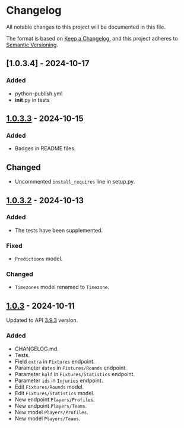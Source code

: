 # Changelog

All notable changes to this project will be documented in this file.

The format is based on [Keep a Changelog](https://keepachangelog.com/en/1.1.0/),
and this project adheres to [Semantic Versioning](https://semver.org/spec/v2.0.0.html).

## [1.0.3.4] - 2024-10-17

### Added

- python-publish.yml
- __init__.py in tests

## [1.0.3.3] - 2024-10-15

### Added

- Badges in README files.

## Changed

- Uncommented `install_requires` line in setup.py.

## [1.0.3.2] - 2024-10-13

### Added

- The tests have been supplemented.

### Fixed

- `Predictions` model.

### Changed

- `Timezones` model renamed to `Timezone`.

## [1.0.3] - 2024-10-11

Updated to API [3.9.3](https://www.api-football.com/documentation-v3#section/Changelog) version.

### Added

- CHANGELOG.md.
- Tests.
- Field `extra` in `Fixtures` endpoint.
- Parameter `dates` in `Fixtures/Rounds` endpoint.
- Parameter `half` in `Fixtures/Statistics` endpoint.
- Parameter `ids` in `Injuries` endpoint.
- Edit `Fixtures/Rounds` model.
- Edit `Fixtures/Statistics` model.
- New endpoint `Players/Profiles`.
- New endpoint `Players/Teams`.
- New model `Players/Profiles`.
- New model `Players/Teams`.

[1.0.3.3]: https://github.com/h3ave/apisports_football/tree/12a7599b60eff91c14034fe1aa862cf196ea1965
[1.0.3.2]: https://github.com/h3ave/apisports_football/tree/bd64c34ed2588046d55222ec5817a7e139118b67
[1.0.3]: https://github.com/h3ave/apisports_football/tree/db68dd3e55b79e5afca3faa1edc43ee9b6623f5e
